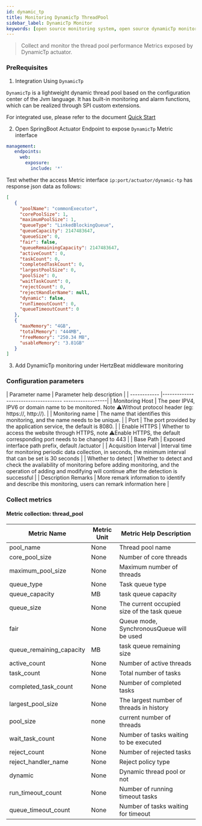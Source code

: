 ```yaml
---
id: dynamic_tp
title: Monitoring DynamicTp ThreadPool      
sidebar_label: DynamicTp Monitor
keywords: [open source monitoring system, open source dynamicTp monitoring system, monitoring DynamicTp metrics]
---
```


> Collect and monitor the thread pool performance Metrics exposed by DynamicTp actuator.

### PreRequisites

1. Integration Using `DynamicTp`

`DynamicTp` is a lightweight dynamic thread pool based on the configuration center of the Jvm language. It has built-in monitoring and alarm functions, which can be realized through SPI custom extensions.

For integrated use, please refer to the document [Quick Start](https://dynamictp.cn/guide/use/quick-start.html)

2. Open SpringBoot Actuator Endpoint to expose `DynamicTp` Metric interface

```yaml
management:
   endpoints:
     web:
       exposure:
         include: '*'
```
Test whether the access Metric interface `ip:port/actuator/dynamic-tp` has response json data as follows:

```json
[
   {
     "poolName": "commonExecutor",
     "corePoolSize": 1,
     "maximumPoolSize": 1,
     "queueType": "LinkedBlockingQueue",
     "queueCapacity": 2147483647,
     "queueSize": 0,
     "fair": false,
     "queueRemainingCapacity": 2147483647,
     "activeCount": 0,
     "taskCount": 0,
     "completedTaskCount": 0,
     "largestPoolSize": 0,
     "poolSize": 0,
     "waitTaskCount": 0,
     "rejectCount": 0,
     "rejectHandlerName": null,
     "dynamic": false,
     "runTimeoutCount": 0,
     "queueTimeoutCount": 0
   },
   {
     "maxMemory": "4GB",
     "totalMemory": "444MB",
     "freeMemory": "250.34 MB",
     "usableMemory": "3.81GB"
   }
]
```

3. Add DynamicTp monitoring under HertzBeat middleware monitoring


### Configuration parameters

| Parameter name | Parameter help description |
| ------------ |------------------------------------ ------------------|
| Monitoring Host | The peer IPV4, IPV6 or domain name to be monitored. Note ⚠️Without protocol header (eg: https://, http://). |
| Monitoring name | The name that identifies this monitoring, and the name needs to be unique. |
| Port | The port provided by the application service, the default is 8080. |
| Enable HTTPS | Whether to access the website through HTTPS, note ⚠️Enable HTTPS, the default corresponding port needs to be changed to 443 |
| Base Path | Exposed interface path prefix, default /actuator |
| Acquisition Interval | Interval time for monitoring periodic data collection, in seconds, the minimum interval that can be set is 30 seconds |
| Whether to detect | Whether to detect and check the availability of monitoring before adding monitoring, and the operation of adding and modifying will continue after the detection is successful |
| Description Remarks | More remark information to identify and describe this monitoring, users can remark information here |

### Collect metrics

#### Metric collection: thread_pool

| Metric Name | Metric Unit | Metric Help Description |
|---------|------|------------------------|
| pool_name | None | Thread pool name |
| core_pool_size | None | Number of core threads |
| maximum_pool_size | None | Maximum number of threads |
| queue_type | None | Task queue type |
| queue_capacity | MB | task queue capacity |
| queue_size | None | The current occupied size of the task queue |
| fair | None | Queue mode, SynchronousQueue will be used |
| queue_remaining_capacity | MB | task queue remaining size |
| active_count | None | Number of active threads |
| task_count | None | Total number of tasks |
| completed_task_count | None | Number of completed tasks |
| largest_pool_size | None | The largest number of threads in history |
| pool_size | none | current number of threads |
| wait_task_count | None | Number of tasks waiting to be executed |
| reject_count | None | Number of rejected tasks |
| reject_handler_name | None | Reject policy type |
| dynamic | None | Dynamic thread pool or not |
| run_timeout_count | None | Number of running timeout tasks |
| queue_timeout_count | None | Number of tasks waiting for timeout |

